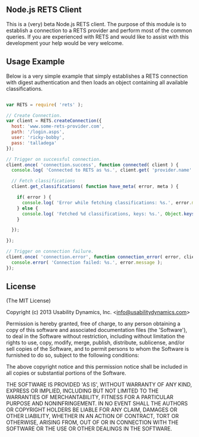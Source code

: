 ## Node.js RETS Client
This is a (very) beta Node.js RETS client. The purpose of this module is to establish a connection to a RETS provider and perform most of the common queries.
If you are experienced with RETS and would like to assist with this development your help would be very welcome.

## Usage Example
Below is a very simple example that simply establishes a RETS connection with digest authentication and then loads an object containing all available classifications.

```javascript

var RETS = require( 'rets' );

// Create Connection.
var client = RETS.createConnection({
  host: 'www.some-rets-provider.com',
  path: '/login.asps',
  user: 'ricky-bobby',
  pass: 'talladega'
});

// Trigger on successful connection.
client.once( 'connection.success', function connected( client ) {
  console.log( 'Connected to RETS as %s.', client.get( 'provider.name' ) )

  // Fetch classifications
  client.get_classifications( function have_meta( error, meta ) {

    if( error ) {
      console.log( 'Error while fetching classifications: %s.', error.message );
    } else {
      console.log( 'Fetched %d classifications, keys: %s.', Object.keys( meta.data ).length, Object.keys( meta.data ) );
    }

  });

});

// Trigger on connection failure.
client.once( 'connection.error', function connection_error( error, client ) {
  console.error( 'Connection failed: %s.', error.message );
});
```

## License

(The MIT License)

Copyright (c) 2013 Usability Dynamics, Inc. &lt;info@usabilitydynamics.com&gt;

Permission is hereby granted, free of charge, to any person obtaining
a copy of this software and associated documentation files (the
'Software'), to deal in the Software without restriction, including
without limitation the rights to use, copy, modify, merge, publish,
distribute, sublicense, and/or sell copies of the Software, and to
permit persons to whom the Software is furnished to do so, subject to
the following conditions:

The above copyright notice and this permission notice shall be
included in all copies or substantial portions of the Software.

THE SOFTWARE IS PROVIDED 'AS IS', WITHOUT WARRANTY OF ANY KIND,
EXPRESS OR IMPLIED, INCLUDING BUT NOT LIMITED TO THE WARRANTIES OF
MERCHANTABILITY, FITNESS FOR A PARTICULAR PURPOSE AND NONINFRINGEMENT.
IN NO EVENT SHALL THE AUTHORS OR COPYRIGHT HOLDERS BE LIABLE FOR ANY
CLAIM, DAMAGES OR OTHER LIABILITY, WHETHER IN AN ACTION OF CONTRACT,
TORT OR OTHERWISE, ARISING FROM, OUT OF OR IN CONNECTION WITH THE
SOFTWARE OR THE USE OR OTHER DEALINGS IN THE SOFTWARE.